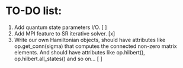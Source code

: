 # TO-DO list:

1. Add quantum state parameters I/O. [ ]
2. Add MPI feature to SR iterative solver. [x]
3. Write our own Hamiltonian objects, should have attributes like op.get_conn(sigma) that computes the connected non-zero matrix elements. And should have attributes like op.hilbert(), op.hilbert.all_states() and so on... [ ]
